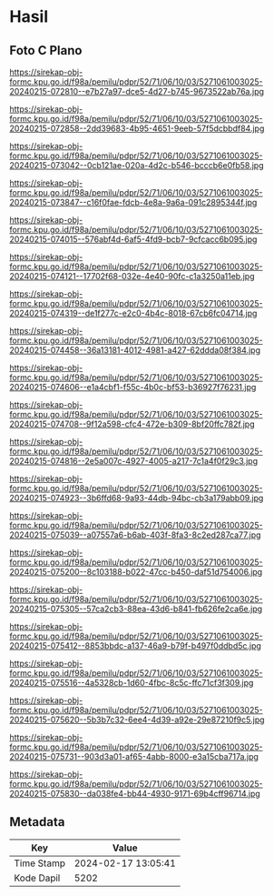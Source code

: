 # Hasil

## Foto C Plano

https://sirekap-obj-formc.kpu.go.id/f98a/pemilu/pdpr/52/71/06/10/03/5271061003025-20240215-072810--e7b27a97-dce5-4d27-b745-9673522ab76a.jpg

https://sirekap-obj-formc.kpu.go.id/f98a/pemilu/pdpr/52/71/06/10/03/5271061003025-20240215-072858--2dd39683-4b95-4651-9eeb-57f5dcbbdf84.jpg

https://sirekap-obj-formc.kpu.go.id/f98a/pemilu/pdpr/52/71/06/10/03/5271061003025-20240215-073042--0cb121ae-020a-4d2c-b546-bcccb6e0fb58.jpg

https://sirekap-obj-formc.kpu.go.id/f98a/pemilu/pdpr/52/71/06/10/03/5271061003025-20240215-073847--c16f0fae-fdcb-4e8a-9a6a-091c2895344f.jpg

https://sirekap-obj-formc.kpu.go.id/f98a/pemilu/pdpr/52/71/06/10/03/5271061003025-20240215-074015--576abf4d-6af5-4fd9-bcb7-9cfcacc6b095.jpg

https://sirekap-obj-formc.kpu.go.id/f98a/pemilu/pdpr/52/71/06/10/03/5271061003025-20240215-074121--17702f68-032e-4e40-90fc-c1a3250a11eb.jpg

https://sirekap-obj-formc.kpu.go.id/f98a/pemilu/pdpr/52/71/06/10/03/5271061003025-20240215-074319--de1f277c-e2c0-4b4c-8018-67cb6fc04714.jpg

https://sirekap-obj-formc.kpu.go.id/f98a/pemilu/pdpr/52/71/06/10/03/5271061003025-20240215-074458--36a13181-4012-4981-a427-62ddda08f384.jpg

https://sirekap-obj-formc.kpu.go.id/f98a/pemilu/pdpr/52/71/06/10/03/5271061003025-20240215-074606--e1a4cbf1-f55c-4b0c-bf53-b36927f76231.jpg

https://sirekap-obj-formc.kpu.go.id/f98a/pemilu/pdpr/52/71/06/10/03/5271061003025-20240215-074708--9f12a598-cfc4-472e-b309-8bf20ffc782f.jpg

https://sirekap-obj-formc.kpu.go.id/f98a/pemilu/pdpr/52/71/06/10/03/5271061003025-20240215-074816--2e5a007c-4927-4005-a217-7c1a4f0f29c3.jpg

https://sirekap-obj-formc.kpu.go.id/f98a/pemilu/pdpr/52/71/06/10/03/5271061003025-20240215-074923--3b6ffd68-9a93-44db-94bc-cb3a179abb09.jpg

https://sirekap-obj-formc.kpu.go.id/f98a/pemilu/pdpr/52/71/06/10/03/5271061003025-20240215-075039--a07557a6-b6ab-403f-8fa3-8c2ed287ca77.jpg

https://sirekap-obj-formc.kpu.go.id/f98a/pemilu/pdpr/52/71/06/10/03/5271061003025-20240215-075200--8c103188-b022-47cc-b450-daf51d754006.jpg

https://sirekap-obj-formc.kpu.go.id/f98a/pemilu/pdpr/52/71/06/10/03/5271061003025-20240215-075305--57ca2cb3-88ea-43d6-b841-fb626fe2ca6e.jpg

https://sirekap-obj-formc.kpu.go.id/f98a/pemilu/pdpr/52/71/06/10/03/5271061003025-20240215-075412--8853bbdc-a137-46a9-b79f-b497f0ddbd5c.jpg

https://sirekap-obj-formc.kpu.go.id/f98a/pemilu/pdpr/52/71/06/10/03/5271061003025-20240215-075516--4a5328cb-1d60-4fbc-8c5c-ffc71cf3f309.jpg

https://sirekap-obj-formc.kpu.go.id/f98a/pemilu/pdpr/52/71/06/10/03/5271061003025-20240215-075620--5b3b7c32-6ee4-4d39-a92e-29e87210f9c5.jpg

https://sirekap-obj-formc.kpu.go.id/f98a/pemilu/pdpr/52/71/06/10/03/5271061003025-20240215-075731--903d3a01-af65-4abb-8000-e3a15cba717a.jpg

https://sirekap-obj-formc.kpu.go.id/f98a/pemilu/pdpr/52/71/06/10/03/5271061003025-20240215-075830--da038fe4-bb44-4930-9171-69b4cff96714.jpg


## Metadata

| Key        | Value               |
| ---------- | ------------------- |
| Time Stamp | 2024-02-17 13:05:41 |
| Kode Dapil | 5202                |



